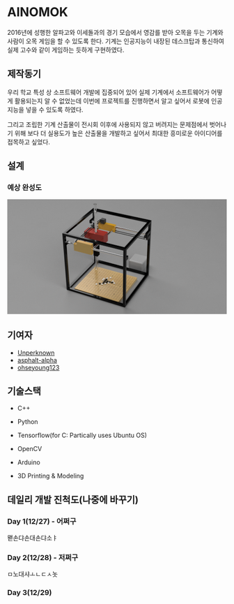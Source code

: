 # AINOMOK

2016년에 성행한 알파고와 이세돌과의 경기 모습에서 영감를 받아 오목을 두는 기계와 사람이 오목 게임을 할 수 있도록 한다. 기계는 인공지능이 내장된 데스크탑과 통신하여 실제 고수와 같이 게임하는 듯하게 구현하였다.

## 제작동기

우리 학교 특성 상 소프트웨어 개발에 집중되어 있어 실제 기계에서 소프트웨어가 어떻게 활용되는지 알 수 없었는데 이번에 프로젝트를 진행하면서 알고 싶어서 로봇에 인공지능을 넣을 수 있도록 하였다.

그리고 조립한 기계 산출물이 전시회 이후에 사용되지 않고 버려지는 문제점에서 벗어나기 위해 보다 더 실용도가 높은 산출물을 개발하고 싶어서 최대한 흥미로운 아이디어를 접목하고 싶었다.

## 설계
### 예상 완성도
![예상 완성본](/Modeling/model.png "모델링 사진")

## 기여자
- [Unperknown](https://github.com/Unperknown)
- [asphalt-alpha](https://github.com/asphalt-alpha)
- [ohseyoung123](https://github.com/ohseyoung123)


## 기술스택

- C++

- Python

- Tensorflow(for C: Partically uses Ubuntu OS)

- OpenCV

- Arduino

- 3D Printing & Modeling


## 데일리 개발 진척도(나중에 바꾸기)
### Day 1(12/27) - 어쩌구
뫧손댜손대손댜소ㅑ
### Day 2(12/28) - 저쩌구
ㅁ노대샤ㅗㄴㄷㅅ놋
### Day 3(12/29) 